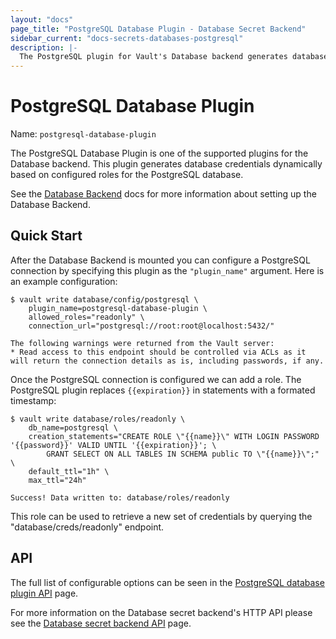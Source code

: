 ```yaml
---
layout: "docs"
page_title: "PostgreSQL Database Plugin - Database Secret Backend"
sidebar_current: "docs-secrets-databases-postgresql"
description: |-
  The PostgreSQL plugin for Vault's Database backend generates database credentials to access PostgreSQL.
---
```


# PostgreSQL Database Plugin

Name: `postgresql-database-plugin`

The PostgreSQL Database Plugin is one of the supported plugins for the Database
backend. This plugin generates database credentials dynamically based on
configured roles for the PostgreSQL database.

See the [Database Backend](/docs/secrets/databases/index.html) docs for more
information about setting up the Database Backend.

## Quick Start

After the Database Backend is mounted you can configure a PostgreSQL connection
by specifying this plugin as the `"plugin_name"` argument. Here is an example
configuration:

```
$ vault write database/config/postgresql \
    plugin_name=postgresql-database-plugin \
    allowed_roles="readonly" \
    connection_url="postgresql://root:root@localhost:5432/"

The following warnings were returned from the Vault server:
* Read access to this endpoint should be controlled via ACLs as it will return the connection details as is, including passwords, if any.
```

Once the PostgreSQL connection is configured we can add a role. The PostgreSQL
plugin replaces `{{expiration}}` in statements with a formated timestamp:

```
$ vault write database/roles/readonly \
    db_name=postgresql \
    creation_statements="CREATE ROLE \"{{name}}\" WITH LOGIN PASSWORD '{{password}}' VALID UNTIL '{{expiration}}'; \
        GRANT SELECT ON ALL TABLES IN SCHEMA public TO \"{{name}}\";" \
    default_ttl="1h" \
    max_ttl="24h"

Success! Data written to: database/roles/readonly
```

This role can be used to retrieve a new set of credentials by querying the
"database/creds/readonly" endpoint.

## API

The full list of configurable options can be seen in the [PostgreSQL database
plugin API](/api/secret/databases/postgresql.html) page.

For more information on the Database secret backend's HTTP API please see the [Database secret
backend API](/api/secret/databases/index.html) page.
